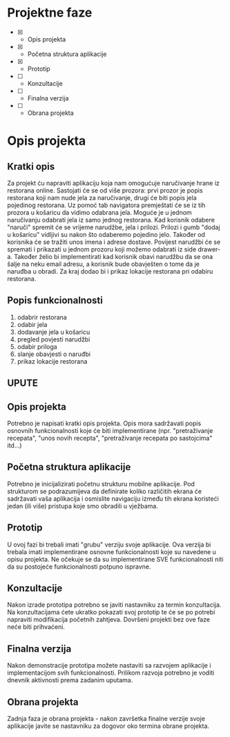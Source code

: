# Projektne faze

- [x] - Opis projekta
- [x] - Početna struktura aplikacije
- [x] - Prototip
- [ ] - Konzultacije
- [ ] - Finalna verzija
- [ ] - Obrana projekta

# Opis projekta

## Kratki opis

Za projekt ću napraviti aplikaciju koja nam omogućuje naručivanje hrane iz restorana online. Sastojati će se od više prozora: prvi prozor je popis restorana koji nam nude jela za naručivanje, drugi će biti popis jela pojedinog restorana. Uz pomoć tab navigatora premještati će se iz tih prozora u košaricu da vidimo odabrana jela. Moguće je u jednom naručivanju odabrati jela iz samo jednog restorana. Kad korisnik odabere "naruči" spremit će se vrijeme narudžbe, jela i prilozi. Prilozi i gumb "dodaj u košaricu" vidljivi su nakon što odaberemo pojedino jelo. Također od korisnika će se tražiti unos imena i adrese dostave. Povijest narudžbi će se spremati i prikazati u jednom prozoru koji možemo odabrati iz side drawer-a. Također želio bi implementirati kad korisnik obavi narudžbu da se ona šalje na neku email adresu, a korisnik bude obavješten o tome da je naruđba u obradi. Za kraj dodao bi i prikaz lokacije restorana pri odabiru restorana.

## Popis funkcionalnosti

1. odabrir restorana
2. odabir jela
3. dodavanje jela u košaricu
4. pregled povjesti narudžbi
5. odabir priloga
6. slanje obavjesti o naruđbi
7. prikaz lokacije restorana

## UPUTE

## Opis projekta

Potrebno je napisati kratki opis projekta.
Opis mora sadržavati popis osnovnih funkcionalnosti koje će biti implementirane (npr. "pretraživanje recepata", "unos novih recepta", "pretraživanje recepata po sastojcima" itd...)

## Početna struktura aplikacije

Potrebno je inicijalizirati početnu strukturu mobilne aplikacije.
Pod strukturom se podrazumijeva da definirate koliko različitih ekrana će sadržavati vaša aplikacija i osmislite navigaciju između tih ekrana koristeći jedan (ili više) pristupa koje smo obradili u vježbama.

## Prototip

U ovoj fazi bi trebali imati "grubu" verziju svoje aplikacije. Ova verzija bi trebala imati implementirane osnovne funkcionalnosti koje su navedene u opisu projekta. Ne očekuje se da su implementirane SVE funkcionalnosti niti da su postojeće funkcionalnosti potpuno ispravne.

## Konzultacije

Nakon izrade prototipa potrebno se javiti nastavniku za termin konzultacija. Na konzultacijama ćete ukratko pokazati svoj prototip te će se po potrebi napraviti modifikacija početnih zahtjeva. Dovršeni projekti bez ove faze neće biti prihvaćeni.

## Finalna verzija

Nakon demonstracije prototipa možete nastaviti sa razvojem aplikacije i implementacijom svih funkcionalnosti. Prilikom razvoja potrebno je voditi dnevnik aktivnosti prema zadanim uputama.

## Obrana projekta

Zadnja faza je obrana projekta - nakon završetka finalne verzije svoje aplikacije javite se nastavniku za dogovor oko termina obrane projekta.
